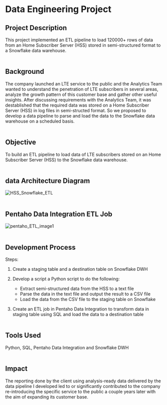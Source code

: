 # Data Engineering Project
## Project Description
This project implemented an ETL pipeline to load 120000+ rows of data from an Home Subscriber Server (HSS) stored in semi-structured format to a Snowflake data warehouse.
<br></br>

## Background
The company launched an LTE service to the public and the Analytics Team wanted to understand the penetration of LTE subscribers in several areas, analyze the growth pattern of this customer base and gather other useful insights. 
After discussing requirements with the Analytics Team, it was destablished that the required data was stored on a Home Subscriber Server (HSS) in log files in semi-structed format. So we proposed to develop a data pipeline to parse and load the data to the Snowflake data warehouse on a scheduled basis.
<br></br>

## Objective
To build an ETL pipeline to load data of LTE subscribers stored on an Home Subscriber Server (HSS) to the Snowflake data warehouse.
<br></br>


## data Architecture Diagram
![HSS_Snowflake_ETL](https://github.com/shwcl/ETL-pipeline-Python_HSS-to-SnowflakeDWH/assets/52106536/09e3b7a1-cc01-425b-81f3-31e2fb8d69d3)
<br></br>

## Pentaho Data Integration ETL Job
![pentaho_ETL_image1](https://github.com/shwcl/ETL-pipeline-Python_HSS-to-SnowflakeDWH/assets/52106536/ee581452-8664-401f-b4c6-c8b45d4083ab)
<br></br>

## Development Process
Steps:

1. Create a staging table and a destination table on Snowflake DWH

2. Develop a script a Python script to do the following:
   - Extract semi-structured data from the HSS to a text file
   - Parse the data in the text file and output the result to a CSV file
   - Load the data from the CSV file to the staging table on Snowflake

4. Create an ETL job in Pentaho Data Integration to transform data in staging table using SQL and load the data to a destination table
<br></br>


## Tools Used
Python, SQL, Pentaho Data Integration and Snowflake DWH
<br></br>

## Impact
The reporting done by the client using analysis-ready data delivered by the data pipeline I developed led to or significantly contributed to the company re-introducing the specific service to the public a couple years later with the aim of expanding its customer base.

 
